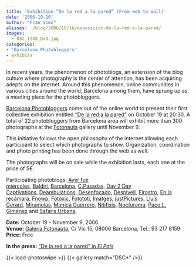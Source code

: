 ```yaml
---
title: 'Exhibition “De la red a la pared” (From web to wall)'
date: '2006-10-16'
author: "Fran Simó"
aliases:  /blog/2006/10/16/exposicion-de-la-red-a-la-pared/
images:
  - DSC_1245_DxO.jpg
categories:
- 'Barcelona Photobloggers'
- exhibits
---
```


In recent years, the phenomenon of photoblogs, an extension of the blog culture where photography is the center of attention, has been acquiring adepts on the internet. Around this phenomenon, online communities in various cities around the world, Barcelona among them, have sprung up as a meeting place for the photobloggers.

[Barcelona Photobloggers](http://barcelonaphotobloggers.org/) come out of the online world to present their first collective exhibition entitled [“De la red a la pared”](http://web.mac.com/santiagogarces/iWeb/fotonautaesp/exposiciones/B6DFE02E-5489-4D82-834E-0189286E691C.html) on October 19 at 20:30. A total of 22 photobloggers from Barcelona area will exhibit more than 300 photographs at the [Fotonauta](http://www.fotonauta.com/) gallery until November 9.

This initiative follows the open philosophy of the internet allowing each participant to select which photographs to show. Organization, coordination and photo printing has been done through the web as well.

The photographs will be on sale while the exhibition lasts, each one at the price of 5€.

Participating photoblogs: [Ayer fue miércoles](http://www.ayerfuemiercoles.com/), [Baldiri](http://www.baldiri.net/), [Barcelona](http://barcelona.visualblogging.com/), [C.Pasadas](http://www.fotocpasadas.blogspot.com/), [Day 2 Day Captivations](http://sebastian.yepes.in/), [Deambulations](http://papalimbo.my-expressions.com/), [Desenfocado](http://www.desenfocado.com/), [Desnivell](http://www.desnivell.com/), [Elrostro](http://www.elrostro.com/), [En la recámara](http://www.enlarecamara.com/), [Fnowp](http://www.fnowp.blogspot.com/), [Fotòxic](http://www.fotoxic.org/), [Fotototi](http://www.fotototi.blogspot.com/), [Imatges](http://www.imatges.net/), [justPictures](http://justpictures.inhubi.com/), [Lluís Gerard](http://www.lluisgerard.com/), [Míramelas](http://www.miramela.com/fotoblog/), [Monica Guerrero](http://monica-guerrero.blogspot.com/), [Nitifixis](http://www.nitifixis.com/), [Nocturama](http://www.marceloaurelio.com/nocturama/), [Paco L. Giménez](http://pacolopez.blogspot.com/) and [Safaris Urbans](http://safarisurbans.blogspot.com/).

**Date:** October 19 – November 9, 2006  
**Venue:** [Galería Fotonauta](http://www.fotonauta.com/), C/ Vic 15, 08006 Barcelona, Tel.: 93 217 8159  
**Price:** Free

**In the press:** [“De la red a la pared” in _El País_](/blog/2006/10/19/de-la-red-a-la-pared-en-el-pais/)

{{< load-photoswipe >}}
{{< gallery match="DSC*" />}}